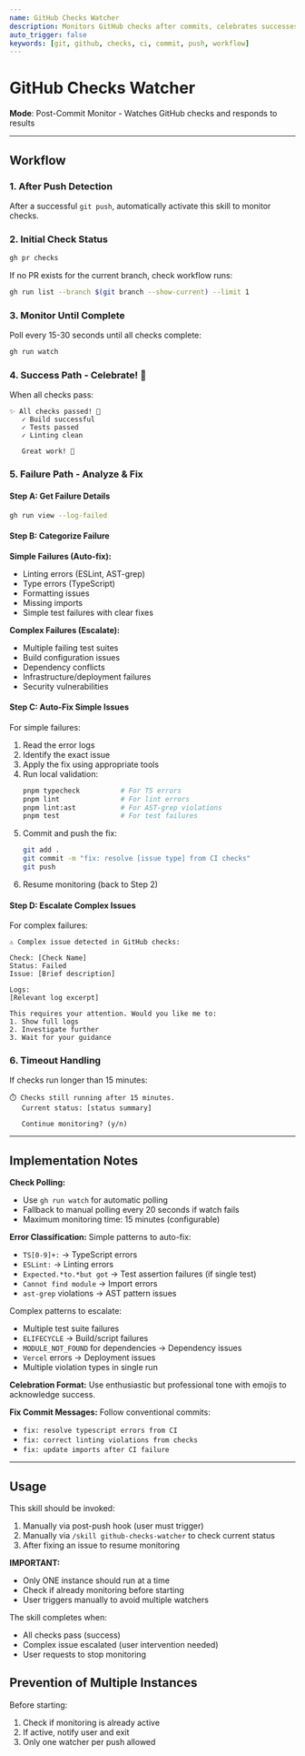 ```yaml
---
name: GitHub Checks Watcher
description: Monitors GitHub checks after commits, celebrates successes, auto-fixes simple failures, escalates complex issues
auto_trigger: false
keywords: [git, github, checks, ci, commit, push, workflow]
---
```


# GitHub Checks Watcher

**Mode**: Post-Commit Monitor - Watches GitHub checks and responds to results

---

## Workflow

### 1. After Push Detection
After a successful `git push`, automatically activate this skill to monitor checks.

### 2. Initial Check Status
```bash
gh pr checks
```

If no PR exists for the current branch, check workflow runs:
```bash
gh run list --branch $(git branch --show-current) --limit 1
```

### 3. Monitor Until Complete
Poll every 15-30 seconds until all checks complete:
```bash
gh run watch
```

### 4. Success Path - Celebrate! 🎉
When all checks pass:
```
✨ All checks passed! 🎉
   ✓ Build successful
   ✓ Tests passed
   ✓ Linting clean

   Great work! 🚀
```

### 5. Failure Path - Analyze & Fix

#### Step A: Get Failure Details
```bash
gh run view --log-failed
```

#### Step B: Categorize Failure

**Simple Failures (Auto-fix):**
- Linting errors (ESLint, AST-grep)
- Type errors (TypeScript)
- Formatting issues
- Missing imports
- Simple test failures with clear fixes

**Complex Failures (Escalate):**
- Multiple failing test suites
- Build configuration issues
- Dependency conflicts
- Infrastructure/deployment failures
- Security vulnerabilities

#### Step C: Auto-Fix Simple Issues
For simple failures:
1. Read the error logs
2. Identify the exact issue
3. Apply the fix using appropriate tools
4. Run local validation:
   ```bash
   pnpm typecheck          # For TS errors
   pnpm lint               # For lint errors
   pnpm lint:ast           # For AST-grep violations
   pnpm test               # For test failures
   ```
5. Commit and push the fix:
   ```bash
   git add .
   git commit -m "fix: resolve [issue type] from CI checks"
   git push
   ```
6. Resume monitoring (back to Step 2)

#### Step D: Escalate Complex Issues
For complex failures:
```
⚠️ Complex issue detected in GitHub checks:

Check: [Check Name]
Status: Failed
Issue: [Brief description]

Logs:
[Relevant log excerpt]

This requires your attention. Would you like me to:
1. Show full logs
2. Investigate further
3. Wait for your guidance
```

### 6. Timeout Handling
If checks run longer than 15 minutes:
```
⏱️ Checks still running after 15 minutes.
   Current status: [status summary]

   Continue monitoring? (y/n)
```

---

## Implementation Notes

**Check Polling:**
- Use `gh run watch` for automatic polling
- Fallback to manual polling every 20 seconds if watch fails
- Maximum monitoring time: 15 minutes (configurable)

**Error Classification:**
Simple patterns to auto-fix:
- `TS[0-9]+:` → TypeScript errors
- `ESLint:` → Linting errors
- `Expected.*to.*but got` → Test assertion failures (if single test)
- `Cannot find module` → Import errors
- `ast-grep` violations → AST pattern issues

Complex patterns to escalate:
- Multiple test suite failures
- `ELIFECYCLE` → Build/script failures
- `MODULE_NOT_FOUND` for dependencies → Dependency issues
- `Vercel` errors → Deployment issues
- Multiple violation types in single run

**Celebration Format:**
Use enthusiastic but professional tone with emojis to acknowledge success.

**Fix Commit Messages:**
Follow conventional commits:
- `fix: resolve typescript errors from CI`
- `fix: correct linting violations from checks`
- `fix: update imports after CI failure`

---

## Usage

This skill should be invoked:
1. Manually via post-push hook (user must trigger)
2. Manually via `/skill github-checks-watcher` to check current status
3. After fixing an issue to resume monitoring

**IMPORTANT:**
- Only ONE instance should run at a time
- Check if already monitoring before starting
- User triggers manually to avoid multiple watchers

The skill completes when:
- All checks pass (success)
- Complex issue escalated (user intervention needed)
- User requests to stop monitoring

## Prevention of Multiple Instances

Before starting:
1. Check if monitoring is already active
2. If active, notify user and exit
3. Only one watcher per push allowed